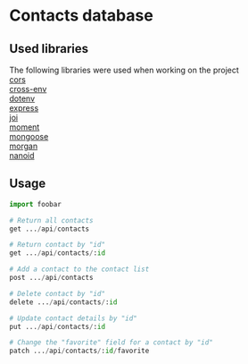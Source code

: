# Contacts database

## Used libraries

The following libraries were used when working on the project  
[cors](https://www.npmjs.com/package/cors)  
[cross-env](https://www.npmjs.com/package/cross-env)  
[dotenv](https://www.npmjs.com/package/dotenv)  
[express](https://www.npmjs.com/package/express)  
[joi](https://www.npmjs.com/package/joi)  
[moment](https://www.npmjs.com/package/moment)  
[mongoose](https://www.npmjs.com/package/mongoose)  
[morgan](https://www.npmjs.com/package/morgan)  
[nanoid](https://www.npmjs.com/package/nanoid)  

## Usage

```python
import foobar

# Return all contacts
get .../api/contacts

# Return contact by "id"
get .../api/contacts/:id

# Add a contact to the contact list
post .../api/contacts

# Delete contact by "id"
delete .../api/contacts/:id

# Update contact details by "id"
put .../api/contacts/:id

# Change the "favorite" field for a contact by "id"
patch .../api/contacts/:id/favorite
```